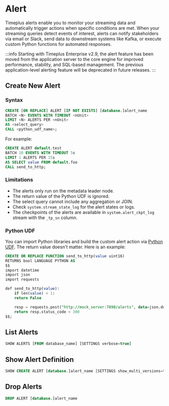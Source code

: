 # Alert

Timeplus alerts enable you to monitor your streaming data and automatically trigger actions when specific conditions are met. When your streaming queries detect events of interest, alerts can notify stakeholders via email or Slack, send data to downstream systems like Kafka, or execute custom Python functions for automated responses.

:::info
Starting with Timeplus Enterprise v2.9, the alert feature has been moved from the application server to the core engine for improved performance, stability, and SQL-based management. The previous application-level alerting feature will be deprecated in future releases.
:::

## Create New Alert

### Syntax
```sql
CREATE [OR REPLACE] ALERT [IF NOT EXISTS] [database.]alert_name
BATCH <N> EVENTS WITH TIMEOUT <nUnit>
LIMIT <N> ALERTS PER <nUnit>
AS <select_query>
CALL <python_udf_name>;
```

For example:
```sql
CREATE ALERT default.test
BATCH 10 EVENTS WITH TIMEOUT 5s
LIMIT 1 ALERTS PER 15s
AS SELECT value FROM default.foo
CALL send_to_http;
```

### Limitations
* The alerts only run on the metadata leader node.
* The return value of the Python UDF is ignored.
* The select query cannot include any aggregation or JOIN.
* Check `system.stream_state_log` for the alert states or logs.
* The checkpoints of the alerts are available in `system.alert_ckpt_log` stream with the `_tp_sn` column.

### Python UDF
You can import Python libraries and build the custom alert action via [Python UDF](/py-udf). The return value doesn't matter. Here is an example:

```sql
CREATE OR REPLACE FUNCTION send_to_http(value uint16)
RETURNS bool LANGUAGE PYTHON AS
$$
import datetime
import json
import requests

def send_to_http(value):
    if len(value) < 1:
    return False

    resp = requests.post("http://mock_server:7890/alerts", data=json.dumps({"ts": str(datetime.datetime.utcnow()), "data": value}))
    return resp.status_code < 300
$$;
```

## List Alerts
```sql
SHOW ALERTS [FROM database_name] [SETTINGS verbose=true]
```

## Show Alert Definition
```sql
SHOW CREATE ALERT [database.]alert_name [SETTINGS show_multi_versions=true]
```

## Drop Alerts
```sql
DROP ALERT [database.]alert_name
```
